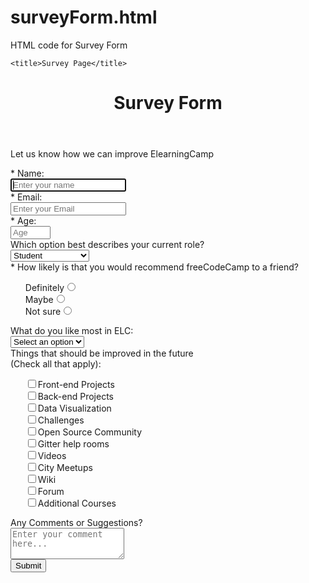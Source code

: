 # surveyForm.html
HTML code for Survey Form
<!DOCTYPE html>
<html>

<head>
    <link rel="stylesheet" type="text/css" href="SurveyForm.css">

    <title>Survey Page</title>
</head>

<body>
    <header>
        <h1 id="title">Survey Form</h1>
    </header>
    <div id="form-outer">
        <p id="description">
            Let us know how we can improve ElearningCamp
        </p>
        <form id="survey-form" method="GET" action="https://crossorigin.me/https://freecodecamp.com">
            <div class="rowTab">
                <div class="labels">
                    <label id="name-label" for="name">* Name: </label>
                </div>
                <div class="rightTab">
                    <input autofocus type="text" name="name" id="name" class="input-field" placeholder="Enter your name" required>
                </div>
            </div>
            <div class="rowTab">
                <div class="labels">
                    <label id="email-label" for="email">* Email: </label>
                </div>
                <div class="rightTab">
                    <input type="email" name="email" id="email" class="input-field" required placeholder="Enter your Email">
                </div>
            </div>
            <div class="rowTab">
                <div class="labels">
                    <label id="number-label" for="age">* Age: </label>
                </div>
                <div class="rightTab">
                    <input type="number" name="age" id="number" min="1" max="125" class="input-field" placeholder="Age">
                </div>
            </div>
            <div class="rowTab">
                <div class="labels">
                    <label for="currentPos">Which option best describes your current role?</label>
                </div>
                <div class="rightTab">
                    <select id="dropdown" name="currentPos" class="dropdown">
      <option disabled value>Select an option</option>
      <option  value="student">Student</option>
      <option value="job">Full Time Job</option>
      <option value="learner">Full Time Learner</option>
      <option value="preferNo">Prefer not to say</option>
      <option value="other">Other</option>
    </select>
                </div>
            </div>
            <div class="rowTab">
                <div class="labels">
                    <label for="userRating">* How likely is that you would recommend freeCodeCamp to a friend?</label>
                </div>
                <div class="rightTab">
                    <ul style="list-style: none;">
                        <li class="radio"><label>Definitely<input name="radio-buttons" value="1"  type="radio" class="userRatings" ></label></li>
                        <li class="radio"><label>Maybe<input name="radio-buttons" value="2"  type="radio" class="userRatings" ></label></li>
                        <li class="radio"><label>Not sure<input name="radio-buttons" value="3"  type="radio" class="userRatings" ></label></li>
                    </ul>
                </div>
            </div>
            <div class="rowTab">
                <div class="labels">
                    <label for="most-like">What do you like most in ELC: </label>
                </div>
                <div class="rightTab">
                    <select id="most-like" name="mostLike" class="dropdown">
      <option disabled selected value>Select an option</option>
      <option value="challenges">Challenges</option>
      <option value="projects">Projects</option>
      <option value="community">Community</option>
      <option value="openSource">Open Source</option>
    </select>
                </div>
            </div>
            <div class="rowTab">
                <div class="labels">
                    <label for="preferences">Things that should be improved in the future<br>(Check all that apply): </label>
                </div>
                <div class="rightTab">
                    <ul id="preferences" style="list-style: none;">
                        <li class="checkbox"><label><input name="prefer" value="1" type="checkbox" class="userRatings">Front-end Projects</label></li>
                        <li class="checkbox"><input name="prefer" value="2" type="checkbox" class="userRatings">Back-end Projects</li>
                        <li class="checkbox"><label><input name="prefer" value="3" type="checkbox" class="userRatings">Data Visualization</label></li>
                        <li class="checkbox"><label><input name="prefer" value="4" type="checkbox" class="userRatings">Challenges</label></li>
                        <li class="checkbox"><label><input name="prefer" value="5" type="checkbox" class="userRatings">Open Source Community</label></li>
                        <li class="checkbox"><label><input name="prefer" value="6" type="checkbox" class="userRatings">Gitter help rooms</label></li>
                        <li class="checkbox"><label><input name="prefer" value="7" type="checkbox" class="userRatings">Videos</label></li>
                        <li class="checkbox"><label><input name="prefer" value="8" type="checkbox" class="userRatings">City Meetups</label></li>
                        <li class="checkbox"><label><input name="prefer" value="9" type="checkbox" class="userRatings">Wiki</label></li>
                        <li class="checkbox"><label><input name="prefer" value="10" type="checkbox" class="userRatings">Forum</label></li>
                        <li class="checkbox"><label><input name="prefer" value="10" type="checkbox" class="userRatings">Additional Courses</label></li>
                    </ul>
                </div>
            </div>
            <div class="rowTab">
                <div class="labels">
                    <label for="comments">Any Comments or Suggestions?</label>
                </div>
                <div class="rightTab">
                    <textarea id="comments" class="input-field" style="height:50px;resize:vertical;" name="comment" placeholder="Enter your comment here..."></textarea>
                </div>
            </div>
            <button id="submit" type="submit">Submit</button>
        </form>
    </div>
</body>

</html>
